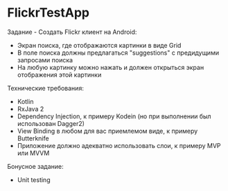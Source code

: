 # FlickrTestApp
Задание - Создать Flickr клиент на Android:

- Экран поиска, где отображаются картинки в виде Grid
- В поле поиска должны предлагаться "suggestions" с предидущими запросами поиска
- На любую картинку можно нажать и должен открыться экран отображения этой картинки

Технические требования:
- Kotlin
- RxJava 2
- Dependency Injection, к примеру Kodein (но при выполнении был использован Dagger2)
- View Binding в любом для вас приемлемом виде, к примеру Butterknife
- Приложение должно адекватно использовать слои, к примеру MVP или MVVM

Бонусное задание:
- Unit testing
